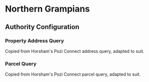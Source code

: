 # Northern Grampians

## Authority Configuration

### Property Address Query

Copied from Horsham's Pozi Connect address query, adapted to suit.

### Parcel Query

Copied from Horsham's Pozi Connect parcel query, adapted to suit.
